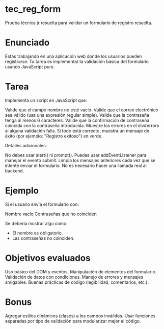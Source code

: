 # tec_reg_form
Prueba técnica jr resuelta para validar un formulario de registro resuelta.

# Enunciado
Estás trabajando en una aplicación web donde los usuarios pueden registrarse. Tu tarea es implementar la validación básica del formulario usando JavaScript puro.

# Tarea
Implementa un script en JavaScript que:

Valide que el campo nombre no esté vacío.
Valide que el correo electrónico sea válido (usa una expresión regular simple).
Valide que la contraseña tenga al menos 6 caracteres.
Valide que la confirmación de contraseña coincida con la contraseña introducida.
Muestre los errores en el div#errors si alguna validación falla.
Si todo está correcto, muestra un mensaje de éxito (por ejemplo: "Registro exitoso") en verde.

Detalles adicionales:

No debes usar alert() ni prompt().
Puedes usar addEventListener para manejar el evento submit.
Limpia los mensajes anteriores cada vez que se intente enviar el formulario.
No es necesario hacer una llamada real al backend.

# Ejemplo

Si el usuario envía el formulario con:

Nombre vacío
Contraseñas que no coinciden

Se debería mostrar algo como:

- El nombre es obligatorio.
- Las contraseñas no coinciden.

# Objetivos evaluados

Uso básico del DOM y eventos.
Manipulación de elementos del formulario.
Validación de datos con condiciones.
Manejo de errores y mensajes amigables.
Buenas prácticas de código (legibilidad, comentarios, etc.).

# Bonus
Agregar estilos dinámicos (clases) a los campos inválidos.
Usar funciones separadas por tipo de validación para modularizar mejor el código.